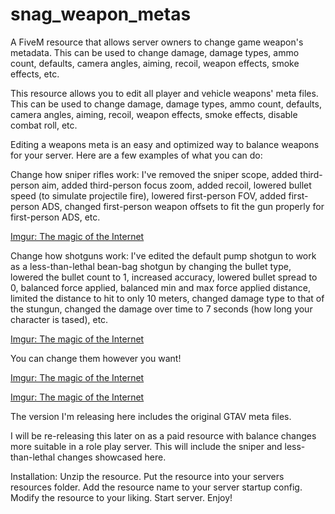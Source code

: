 # snag_weapon_metas
A FiveM resource that allows server owners to change game weapon's metadata. This can be used to change damage, 
damage types, ammo count, defaults, camera angles, aiming, recoil, weapon effects, smoke effects, etc.

This resource allows you to edit all player and vehicle weapons' meta files. This can be used to change damage, damage types, ammo count, defaults, camera angles, aiming, recoil, weapon effects, smoke effects, disable combat roll, etc.

Editing a weapons meta is an easy and optimized way to balance weapons for your server. Here are a few examples of what you can do:

Change how sniper rifles work: I've removed the sniper scope, added third-person aim, added third-person focus zoom, added recoil, lowered bullet speed (to simulate projectile fire), lowered first-person FOV, added first-person ADS, changed first-person weapon offsets to fit the gun properly for first-person ADS, etc.

[Imgur: The magic of the Internet](https://imgur.com/UcTg8qn)

Change how shotguns work: I've edited the default pump shotgun to work as a less-than-lethal bean-bag shotgun by changing the bullet type, lowered the bullet count to 1, increased accuracy, lowered bullet spread to 0, balanced force applied, balanced min and max force applied distance, limited the distance to hit to only 10 meters, changed damage type to that of the stungun, changed the damage over time to 7 seconds (how long your character is tased), etc.

[Imgur: The magic of the Internet](https://imgur.com/a/kTKCMsM)

You can change them however you want! 

[Imgur: The magic of the Internet](https://imgur.com/a/vyUKPSm) 

[Imgur: The magic of the Internet](https://imgur.com/a/7MGTMru)

The version I'm releasing here includes the original GTAV meta files.

I will be re-releasing this later on as a paid resource with balance changes more suitable in a role play server. This will include the sniper and less-than-lethal changes showcased here.

Installation:
Unzip the resource.
Put the resource into your servers resources folder.
Add the resource name to your server startup config.
Modify the resource to your liking.
Start server.
Enjoy!
